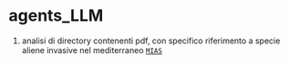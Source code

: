 # agents_LLM

1) analisi di directory contenenti pdf, con specifico riferimento a specie aliene invasive nel mediterraneo [`MIAS`](MIAS/README.md)
